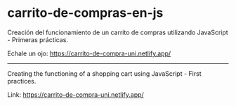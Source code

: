 # carrito-de-compras-en-js

Creación del funcionamiento de un carrito de compras utilizando JavaScript - Primeras prácticas.

Echale un ojo: https://carrito-de-compra-uni.netlify.app/

--------------------------------------------------------------------------------------

Creating the functioning of a shopping cart using JavaScript - First practices.

Link: https://carrito-de-compra-uni.netlify.app/

